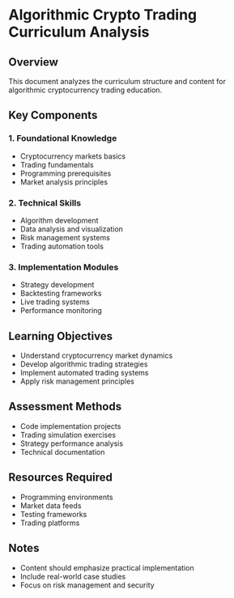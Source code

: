 # Algorithmic Crypto Trading Curriculum Analysis

## Overview
This document analyzes the curriculum structure and content for algorithmic cryptocurrency trading education.

## Key Components

### 1. Foundational Knowledge
- Cryptocurrency markets basics
- Trading fundamentals
- Programming prerequisites
- Market analysis principles

### 2. Technical Skills
- Algorithm development
- Data analysis and visualization
- Risk management systems
- Trading automation tools

### 3. Implementation Modules
- Strategy development
- Backtesting frameworks
- Live trading systems
- Performance monitoring

## Learning Objectives
- Understand cryptocurrency market dynamics
- Develop algorithmic trading strategies
- Implement automated trading systems
- Apply risk management principles

## Assessment Methods
- Code implementation projects
- Trading simulation exercises
- Strategy performance analysis
- Technical documentation

## Resources Required
- Programming environments
- Market data feeds
- Testing frameworks
- Trading platforms

## Notes
- Content should emphasize practical implementation
- Include real-world case studies
- Focus on risk management and security